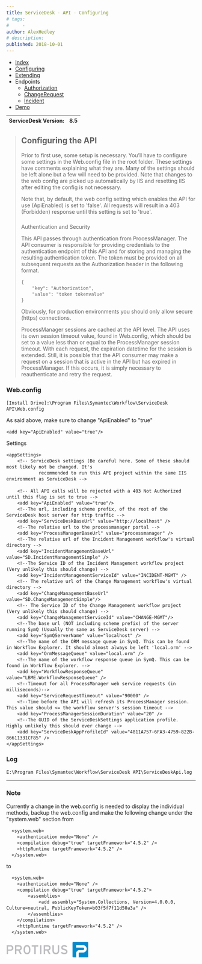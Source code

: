 ```yaml
---
title: ServiceDesk - API - Configuring
# tags:
#     - 
author: AlexHedley
# description: 
published: 2018-10-01
---
```


- [Index](https://community.broadcom.com/symantecenterprise/viewdocument?DocumentKey=d54b726c-cf91-42f3-a0fe-436a3d559c14&amp;CommunityKey=04ead5e9-3643-4118-b853-afa5a58710c6&amp;tab=librarydocuments)
- [Configuring](https://community.broadcom.com/symantecenterprise/viewdocument?DocumentKey=becb0e82-72b6-40da-ad93-e5f3aad8afcd&amp;CommunityKey=04ead5e9-3643-4118-b853-afa5a58710c6&amp;tab=librarydocuments)
- [Extending](https://community.broadcom.com/symantecenterprise/viewdocument?DocumentKey=6d994fd8-1056-49a7-8228-488a03300d41&amp;CommunityKey=04ead5e9-3643-4118-b853-afa5a58710c6&amp;tab=librarydocuments)
- Endpoints
    - [Authorization](https://community.broadcom.com/symantecenterprise/viewdocument?DocumentKey=30d60bd5-f273-41b4-a1ff-67a40becd4dd&amp;CommunityKey=04ead5e9-3643-4118-b853-afa5a58710c6&amp;tab=librarydocuments)
    - [ChangeRequest](https://community.broadcom.com/symantecenterprise/viewdocument?DocumentKey=9a8c56d0-0069-49df-8f18-a4228bddd4a8&amp;CommunityKey=04ead5e9-3643-4118-b853-afa5a58710c6&amp;tab=librarydocuments)
    - [Incident](https://community.broadcom.com/symantecenterprise/viewdocument?DocumentKey=bf651a3b-b5a6-4054-b348-3aa2c4414826&amp;CommunityKey=04ead5e9-3643-4118-b853-afa5a58710c6&amp;tab=librarydocuments)
- [Demo](https://community.broadcom.com/symantecenterprise/viewdocument?DocumentKey=739bf091-178b-4fd7-b214-0b62f4db987c&amp;CommunityKey=04ead5e9-3643-4118-b853-afa5a58710c6&amp;tab=librarydocuments)

| ServiceDesk Version: | 8.5 |
| --- | --- |

> ## Configuring the API
> 
> 
> Prior to first use, some setup is necessary. You’ll have to configure some settings in the Web.config file in the root folder. These settings have comments explaining what they are. Many of the settings should be left alone but a few will need to be provided. Note that changes to the web config are picked up automatically by IIS and resetting IIS after editing the config is not necessary.
> 
> 
> Note that, by default, the web config setting which enables the API for use (ApiEnabled) is set to 'false'. All requests will result in a 403 (Forbidden) response until this setting is set to 'true'.
> 
> 
> ###   
> 	Authentication and Security
> 
> 
> This API passes through authentication from ProcessManager. The API consumer is responsible for providing credentials to the authentication endpoint of this API and for storing and managing the resulting authentication token. The token must be provided on all subsequent requests as the Authorization header in the following format.
> 
> 
> 
>     {
>         "key": "Authorization",
>         "value": "token tokenvalue"
>     }
> 
> 
> 
> Obviously, for production environments you should only allow secure (https) connections.
> 
> 
> ProcessManager sessions are cached at the API level. The API uses its own session timeout value, found in Web.config, which should be set to a value less than or equal to the ProcessManager session timeout. With each request, the expiration datetime for the session is extended. Still, it is possible that the API consumer may make a request on a session that is active in the API but has expired in ProcessManager. If this occurs, it is simply necessary to reauthenticate and retry the request.

### Web.config

    [Install Drive]:\Program Files\Symantec\Workflow\ServiceDesk API\Web.config

As said above, make sure to change "ApiEnabled" to "true"

    <add key="ApiEnabled" value="true"/>

Settings

    <appSettings>
        <!-- ServiceDesk settings (Be careful here. Some of these should most likely not be changed. It's
                recommended to run this API project within the same IIS environment as ServiceDesk -->
    
        <!-- All API calls will be rejected with a 403 Not Authorized until this flag is set to true -->
        <add key="ApiEnabled" value="true"/>
        <!--The url, including scheme prefix, of the root of the ServiceDesk host server for http traffic -->    
        <add key="ServiceDeskBaseUrl" value="http://localhost" />
        <!--The relative url to the processmanager portal -->
        <add key="ProcessManagerBaseUrl" value="processmanager" />
        <!--The relative url of the Incident Management workflow's virtual directory -->
        <add key="IncidentManagementBaseUrl" value="SD.IncidentManagementSimple" />
        <!--The Service ID of the Incident Management workflow project (Very unlikely this should change) -->
        <add key="IncidentManagementServiceId" value="INCIDENT-MGMT" />
        <!-- The relative url of the Change Management workflow's virtual directory -->
        <add key="ChangeManagementBaseUrl" value="SD.ChangeManagementSimple"/>
        <!-- The Service ID of the Change Management workflow project (Very unlikely this should change) -->
        <add key="ChangeManagementServiceId" value="CHANGE-MGMT"/>
        <!--The base url (NOT including scheme prefix) of the server running SymQ (Usually the same as ServiceDesk server) -->
        <add key="SymQServerName" value="localhost" />
        <!--The name of the ORM message queue in SymQ. This can be found in Workflow Explorer. It should almost always be left 'local.orm' -->
        <add key="OrmMessageQueue" value="local.orm" />
        <!--The name of the workflow response queue in SymQ. This can be found in Workflow Explorer. -->
        <add key="WorkflowResponseQueue" value="LBME.WorkflowResponseQueue" />
        <!--Timeout for all ProcessManager web service requests (in milliseconds)-->
        <add key="ServiceRequestTimeout" value="90000" />
        <!--Time before the API will refresh its ProcessManager session. This value should <= the workflow server's session timeout -->
        <add key="ProcessManagerSessionDuration" value="20" />
        <!--The GUID of the ServiceDeskSettings application profile. Highly unlikely this should ever change -->
        <add key="ServiceDeskAppProfileId" value="4811A757-6FA3-4759-822B-86611331CF85" />
    </appSettings>

### Log

    E:\Program Files\Symantec\Workflow\ServiceDesk API\ServiceDeskApi.log

---
  
### Note
  
Currently a change in the web.config is needed to display the individual methods, backup the web.config and make the following change under the "system.web" section from

      <system.web>
        <authentication mode="None" />
        <compilation debug="true" targetFramework="4.5.2" />
        <httpRuntime targetFramework="4.5.2" />
      </system.web>

to

      <system.web>
        <authentication mode="None" />
        <compilation debug="true" targetFramework="4.5.2">
            <assemblies>
                <add assembly="System.Collections, Version=4.0.0.0, Culture=neutral, PublicKeyToken=b03f5f7f11d50a3a" />
            </assemblies>
        </compilation>
        <httpRuntime targetFramework="4.5.2" />
      </system.web>

[![Protirus](images\Protirus.png)](https://www.protirus.com/)
